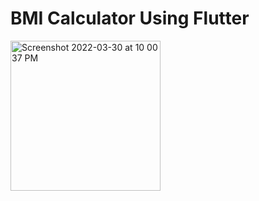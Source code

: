 # BMI Calculator Using Flutter



<img width="240" alt="Screenshot 2022-03-30 at 10 00 37 PM" src="https://user-images.githubusercontent.com/67225137/160888763-eec410a6-5ecf-4b4d-bcb3-03e2aebf9e9d.png">
